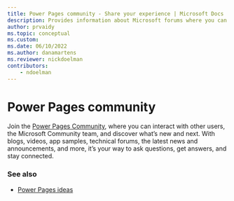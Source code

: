 ```yaml
---
title: Power Pages community - Share your experience | Microsoft Docs
description: Provides information about Microsoft forums where you can read and contribute to discussions about Power Pages 
author: prvaidy
ms.topic: conceptual
ms.custom:
ms.date: 06/10/2022
ms.author: danamartens
ms.reviewer: nickdoelman
contributors:
    - ndoelman
---
```


# Power Pages community

Join the [Power Pages Community](https://aka.ms/PowerPagesCommunity), where you can interact with other users, the Microsoft Community team, and discover what’s new and next. With blogs, videos, app samples, technical forums, the latest news and announcements, and more, it’s your way to ask questions, get answers, and stay connected.

### See also

- [Power Pages ideas](https://aka.ms/MPP_Ideas)

